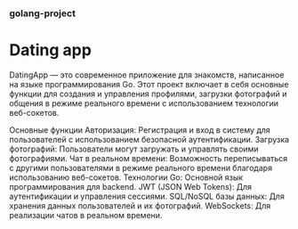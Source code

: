 ### golang-project
# Dating app
DatingApp — это современное приложение для знакомств, написанное на языке программирования Go. Этот проект включает в себя основные функции для создания и управления профилями, загрузки фотографий и общения в режиме реального времени с использованием технологии веб-сокетов.

Основные функции
Авторизация: Регистрация и вход в систему для пользователей с использованием безопасной аутентификации.
Загрузка фотографий: Пользователи могут загружать и управлять своими фотографиями.
Чат в реальном времени: Возможность переписываться с другими пользователями в режиме реального времени благодаря использованию веб-сокетов.
Технологии
Go: Основной язык программирования для backend.
JWT (JSON Web Tokens): Для аутентификации и управления сессиями.
SQL/NoSQL базы данных: Для хранения данных пользователей и их фотографий.
WebSockets: Для реализации чатов в реальном времени.
